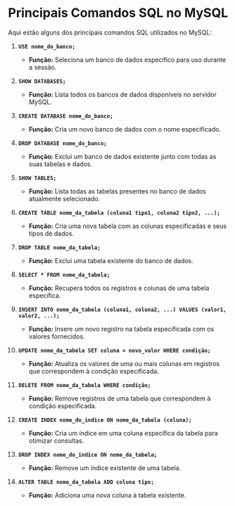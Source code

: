 

# Principais Comandos SQL no MySQL 

Aqui estão alguns dos principais comandos SQL utilizados no MySQL:

1. **`USE nome_do_banco;`**
   - **Função:** Seleciona um banco de dados específico para uso durante a sessão.

2. **`SHOW DATABASES;`**
   - **Função:** Lista todos os bancos de dados disponíveis no servidor MySQL.

3. **`CREATE DATABASE nome_do_banco;`**
   - **Função:** Cria um novo banco de dados com o nome especificado.

4. **`DROP DATABASE nome_do_banco;`**
   - **Função:** Exclui um banco de dados existente junto com todas as suas tabelas e dados.

5. **`SHOW TABLES;`**
   - **Função:** Lista todas as tabelas presentes no banco de dados atualmente selecionado.

6. **`CREATE TABLE nome_da_tabela (coluna1 tipo1, coluna2 tipo2, ...);`**
   - **Função:** Cria uma nova tabela com as colunas especificadas e seus tipos de dados.

7. **`DROP TABLE nome_da_tabela;`**
   - **Função:** Exclui uma tabela existente do banco de dados.

8. **`SELECT * FROM nome_da_tabela;`**
   - **Função:** Recupera todos os registros e colunas de uma tabela específica.

9. **`INSERT INTO nome_da_tabela (coluna1, coluna2, ...) VALUES (valor1, valor2, ...);`**
   - **Função:** Insere um novo registro na tabela especificada com os valores fornecidos.

10. **`UPDATE nome_da_tabela SET coluna = novo_valor WHERE condição;`**
    - **Função:** Atualiza os valores de uma ou mais colunas em registros que correspondem à condição especificada.

11. **`DELETE FROM nome_da_tabela WHERE condição;`**
    - **Função:** Remove registros de uma tabela que correspondem à condição especificada.

12. **`CREATE INDEX nome_do_indice ON nome_da_tabela (coluna);`**
    - **Função:** Cria um índice em uma coluna específica da tabela para otimizar consultas.

13. **`DROP INDEX nome_do_indice ON nome_da_tabela;`**
    - **Função:** Remove um índice existente de uma tabela.

14. **`ALTER TABLE nome_da_tabela ADD coluna tipo;`**
    - **Função:** Adiciona uma nova coluna à tabela existente.


